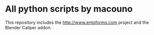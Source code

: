 # All python scripts by macouno #

This repository includes the http://www.entoforms.com project and the Blender Caliper addon.